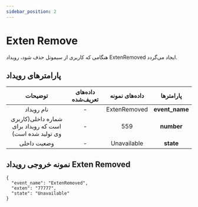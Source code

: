 ```yaml
---
sidebar_position: 2
---
```

# Exten Remove

هنگامی‌ كه کاربری از سیموتل حذف شود، رويداد ExtenRemoved ايجاد می‌گردد.


## پارامترهای رویداد

|                         توضیحات                         | داده‌های تعریف‌شده | داده‌های نمونه |    پارامتر‌ها   |
|:-------------------------------------------------------:|:----------------:|:-------------:|:--------------:|
|                        نام رویداد                       |         -        |  ExtenRemoved | **event_name** |
| شماره داخلی(کاربری است که رویداد برای وی تولید شده است) |         -        |      559      |   **number**   |
|                       وضعیت داخلی                       |         -        |  Unavailable  |    **state**   |

## نمونه خروجی رویداد Exten Removed



```shell
{
  "event_name": "ExtenRemoved",
  "exten": "77777",
  "state": "Unavailable"
}
```